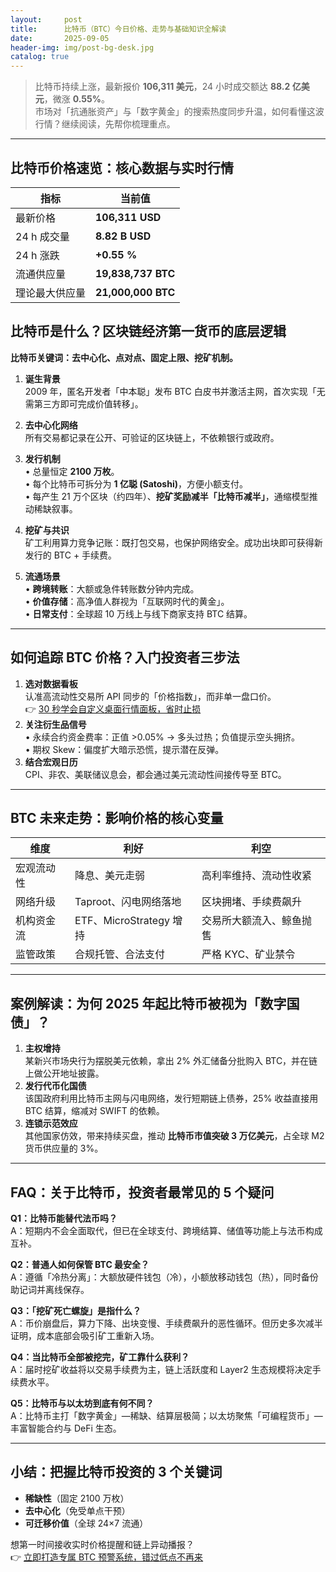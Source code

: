 ```yaml
---
layout:     post
title:      比特币（BTC）今日价格、走势与基础知识全解读
date:       2025-09-05
header-img: img/post-bg-desk.jpg
catalog: true
---
```


> 比特币持续上涨，最新报价 **106,311 美元**，24 小时成交额达 **88.2 亿美元**，微涨 **0.55%**。  
> 市场对「抗通胀资产」与「数字黄金」的搜索热度同步升温，如何看懂这波行情？继续阅读，先帮你梳理重点。

---

## 比特币价格速览：核心数据与实时行情

| 指标 | 当前值 |
|---|---|
| 最新价格 | **106,311 USD** |
| 24 h 成交量 | **8.82 B USD** |
| 24 h 涨跌 | **+0.55 %** |
| 流通供应量 | **19,838,737 BTC** |
| 理论最大供应量 | **21,000,000 BTC** |

## 比特币是什么？区块链经济第一货币的底层逻辑

**比特币关键词：去中心化、点对点、固定上限、挖矿机制。**

1. **诞生背景**  
   2009 年，匿名开发者「中本聪」发布 BTC 白皮书并激活主网，首次实现「无需第三方即可完成价值转移」。

2. **去中心化网络**  
   所有交易都记录在公开、可验证的区块链上，不依赖银行或政府。

3. **发行机制**  
   • 总量恒定 **2100 万枚**。  
   • 每个比特币可拆分为 **1 亿聪 (Satoshi)**，方便小额支付。  
   • 每产生 21 万个区块（约四年）、**挖矿奖励减半「比特币减半」**，通缩模型推动稀缺叙事。

4. **挖矿与共识**  
   矿工利用算力竞争记账：既打包交易，也保护网络安全。成功出块即可获得新发行的 BTC + 手续费｡

5. **流通场景**  
   • **跨境转账**：大额或急件转账数分钟内完成。  
   • **价值存储**：高净值人群视为「互联网时代的黄金」。  
   • **日常支付**：全球超 10 万线上与线下商家支持 BTC 结算。

---

## 如何追踪 BTC 价格？入门投资者三步法

1. **选对数据看板**  
   认准高流动性交易所 API 同步的「价格指数」，而非单一盘口价。  
   👉 [30 秒学会自定义桌面行情面板，省时止损](https://okxdog.com/)
2. **关注衍生品信号**  
   • 永续合约资金费率：正值 >0.05% → 多头过热；负值提示空头拥挤。  
   • 期权 Skew：偏度扩大暗示恐慌，提示潜在反弹。
3. **结合宏观日历**  
   CPI、非农、美联储议息会，都会通过美元流动性间接传导至 BTC。

---

## BTC 未来走势：影响价格的核心变量

| 维度 | 利好 | 利空 |
|---|---|---|
| 宏观流动性 | 降息、美元走弱 | 高利率维持、流动性收紧 |
| 网络升级 | Taproot、闪电网络落地 | 区块拥堵、手续费飙升 |
| 机构资金流 | ETF、MicroStrategy 增持 | 交易所大额流入、鲸鱼抛售 |
| 监管政策 | 合规托管、合法支付 | 严格 KYC、矿业禁令 |

---

## 案例解读：为何 2025 年起比特币被视为「数字国债」？

1. **主权增持**  
   某新兴市场央行为摆脱美元依赖，拿出 2% 外汇储备分批购入 BTC，并在链上做公开地址披露。
2. **发行代币化国债**  
   该国政府利用比特币主网与闪电网络，发行短期链上债券，25% 收益直接用 BTC 结算，缩减对 SWIFT 的依赖。
3. **连锁示范效应**  
   其他国家仿效，带来持续买盘，推动 **比特币市值突破 3 万亿美元**，占全球 M2 货币供应量的 3%。

---

## FAQ：关于比特币，投资者最常见的 5 个疑问

**Q1：比特币能替代法币吗？**  
A：短期内不会全面取代，但已在全球支付、跨境结算、储值等功能上与法币构成互补。

**Q2：普通人如何保管 BTC 最安全？**  
A：遵循「冷热分离」：大额放硬件钱包（冷），小额放移动钱包（热），同时备份助记词并离线保存。

**Q3：「挖矿死亡螺旋」是指什么？**  
A：币价崩盘后，算力下降、出块变慢、手续费飙升的恶性循环。但历史多次减半证明，成本底部会吸引矿工重新入场。

**Q4：当比特币全部被挖完，矿工靠什么获利？**  
A：届时挖矿收益将以交易手续费为主，链上活跃度和 Layer2 生态规模将决定手续费水平。

**Q5：比特币与以太坊到底有何不同？**  
A：比特币主打「数字黄金」—稀缺、结算层极简；以太坊聚焦「可编程货币」—丰富智能合约与 DeFi 生态。

---

## 小结：把握比特币投资的 3 个关键词

- **稀缺性**（固定 2100 万枚）  
- **去中心化**（免受单点干预）  
- **可迁移价值**（全球 24×7 流通）

想第一时间接收实时价格提醒和链上异动播报？  
👉 [立即打造专属 BTC 预警系统，错过低点不再来](https://okxdog.com/)